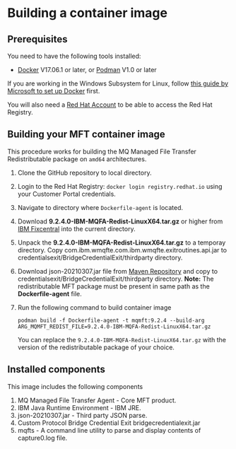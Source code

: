# Building a container image

## Prerequisites

You need to have the following tools installed:

* [Docker](https://www.docker.com/) V17.06.1 or later, or [Podman](https://podman.io) V1.0 or later

If you are working in the Windows Subsystem for Linux, follow [this guide by Microsoft to set up Docker](https://blogs.msdn.microsoft.com/commandline/2017/12/08/cross-post-wsl-interoperability-with-docker/) first.

You will also need a [Red Hat Account](https://access.redhat.com) to be able to access the Red Hat Registry. 

## Building your MFT container image

This procedure works for building the MQ Managed File Transfer Redistributable package on `amd64` architectures.

1. Clone the GitHub repository to local directory.
2. Login to the Red Hat Registry: `docker login registry.redhat.io` using your Customer Portal credentials.
3. Navigate to directory where `Dockerfile-agent` is located.
4. Download **9.2.4.0-IBM-MQFA-Redist-LinuxX64.tar.gz** or higher from [IBM Fixcentral](https://www.ibm.com/support/fixcentral/) into the current directory.
5. Unpack the **9.2.4.0-IBM-MQFA-Redist-LinuxX64.tar.gz** to a temporay directory. Copy com.ibm.wmqfte.com.ibm.wmqfte.exitroutines.api.jar to credentialsexit/BridgeCredentialExit/thirdparty directory.
6. Download json-20210307.jar file from [Maven Repository](https://mvnrepository.com/artifact/org.json/json/20210307) and copy to credentialsexit/BridgeCredentialExit/thirdparty directory.
   **Note:** The redistributable MFT package must be present in same path as the **Dockerfile-agent** file.
7. Run the following command to build container image

   `podman build -f Dockerfile-agent -t mqmft:9.2.4 --build-arg ARG_MQMFT_REDIST_FILE=9.2.4.0-IBM-MQFA-Redist-LinuxX64.tar.gz`
   
   You can replace the `9.2.4.0-IBM-MQFA-Redist-LinuxX64.tar.gz` with the version of the redistributable package of your choice.

## Installed components

This image includes the following components
1. MQ Managed File Transfer Agent - Core MFT product.
2. IBM Java Runtime Environment - IBM JRE.
3. json-20210307.jar - Third party JSON parse.
4. Custom Protocol Bridge Credential Exit bridgecredentialexit.jar
5. mqfts - A command line utility to parse and display contents of capture0.log file.